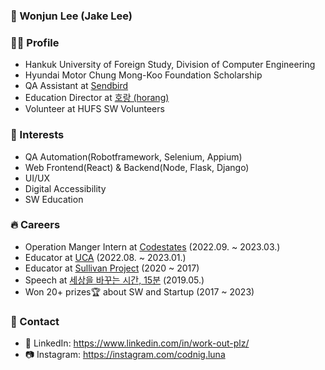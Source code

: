 ### 🌙 Wonjun Lee (Jake Lee)

### 🧑‍💻 Profile
  - Hankuk University of Foreign Study, Division of Computer Engineering
  - Hyundai Motor Chung Mong-Koo Foundation Scholarship
  - QA Assistant at [Sendbird](https://sendbird.com/)
  - Education Director at [호랑 (horang)](https://horang.it/)
  - Volunteer at HUFS SW Volunteers

### 🧠 Interests
  - QA Automation(Robotframework, Selenium, Appium)
  - Web Frontend(React) & Backend(Node, Flask, Django)
  - UI/UX
  - Digital Accessibility
  - SW Education

### 🔥 Careers
  - Operation Manger Intern at [Codestates](https://www.codestates.com/) (2022.09. ~ 2023.03.)
  - Educator at [UCA](https://blog.naver.com/ulsancoding) (2022.08. ~ 2023.01.)
  - Educator at [Sullivan Project](https://sullivanproject.io/) (2020 ~ 2017)
  - Speech at [세상을 바꾸는 시간, 15분](https://www.youtube.com/watch?v=4mkDOHGZJ_o) (2019.05.)
  - Won 20+ prizes🏆 about SW and Startup (2017 ~ 2023)

### 📡 Contact
  - 🔗 LinkedIn: https://www.linkedin.com/in/work-out-plz/
  - 📷 Instagram: https://instagram.com/codnig.luna
